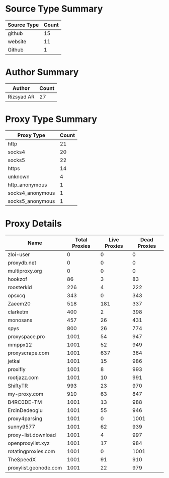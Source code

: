 # Source Type Summary

| Source Type | Count |
|-------------|-------|
| github | 15 |
| website | 11 |
| Github | 1 |


# Author Summary

| Author | Count |
|--------|-------|
| Rizsyad AR | 27 |


# Proxy Type Summary

| Proxy Type | Count |
|------------|-------|
| http | 21 |
| socks4 | 20 |
| socks5 | 22 |
| https | 14 |
| unknown | 4 |
| http_anonymous | 1 |
| socks4_anonymous | 1 |
| socks5_anonymous | 1 |


# Proxy Details

| Name | Total Proxies | Live Proxies | Dead Proxies |
|------|---------------|--------------|---------------|
| zloi-user | 0 | 0 | 0 |
| proxydb.net | 0 | 0 | 0 |
| multiproxy.org | 0 | 0 | 0 |
| hookzof | 86 | 3 | 83 |
| roosterkid | 226 | 4 | 222 |
| opsxcq | 343 | 0 | 343 |
| Zaeem20 | 518 | 181 | 337 |
| clarketm | 400 | 2 | 398 |
| monosans | 457 | 26 | 431 |
| spys | 800 | 26 | 774 |
| proxyspace.pro | 1001 | 54 | 947 |
| mmppx12 | 1001 | 52 | 949 |
| proxyscrape.com | 1001 | 637 | 364 |
| jetkai | 1001 | 15 | 986 |
| proxifly | 1001 | 8 | 993 |
| rootjazz.com | 1001 | 10 | 991 |
| ShiftyTR | 993 | 23 | 970 |
| my-proxy.com | 910 | 63 | 847 |
| B4RC0DE-TM | 1001 | 13 | 988 |
| ErcinDedeoglu | 1001 | 55 | 946 |
| proxy4parsing | 1001 | 0 | 1001 |
| sunny9577 | 1001 | 62 | 939 |
| proxy-list.download | 1001 | 4 | 997 |
| openproxylist.xyz | 1001 | 17 | 984 |
| rotatingproxies.com | 1001 | 0 | 1001 |
| TheSpeedX | 1001 | 91 | 910 |
| proxylist.geonode.com | 1001 | 22 | 979 |
